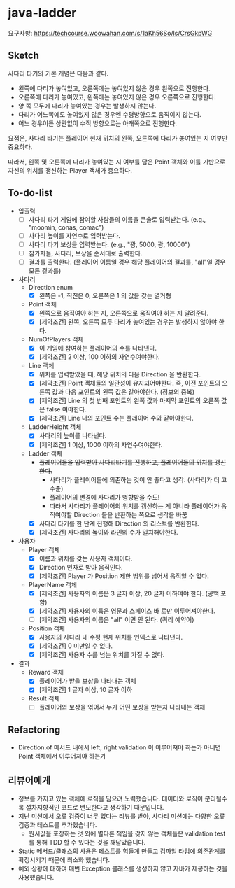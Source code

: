 # java-ladder
요구사항: https://techcourse.woowahan.com/s/1aKh56So/ls/CrsGkpWG

## Sketch
사다리 타기의 기본 개념은 다음과 같다.
- 왼쪽에 다리가 놓여있고, 오른쪽에는 놓여있지 않은 경우 왼쪽으로 진행한다.
- 오른쪽에 다리가 놓여있고, 왼쪽에는 놓여있지 않은 경우 오른쪽으로 진행한다.
- 양 쪽 모두에 다리가 놓여있는 경우는 발생하지 않는다.
- 다리가 어느쪽에도 놓여있지 않은 경우엔 수평방향으로 움직이지 않는다.
- 어느 경우이든 상관없이 수직 방향으로는 아래쪽으로 진행한다.

요점은, 사다리 타기는 플레이어 현재 위치의 왼쪽, 오른쪽에 다리가 놓여있는 지 여부만 중요하다.

따라서, 왼쪽 및 오른쪽에 다리가 놓여있는 지 여부를 담은 Point 객체와 이를 기반으로 자신의 위치를 갱신하는 Player 객체가 중요하다.

## To-do-list
- 입출력
    - [ ] 사다리 타기 게임에 참여할 사람들의 이름을 콘솔로 입력받는다. (e.g., "moomin, conas, comac")
    - [ ] 사다리 높이를 자연수로 입력받는다.
    - [ ] 사다리 타기 보상을 입력받는다. (e.g., "꽝, 5000, 꽝, 10000")
    - [ ] 참가자들, 사다리, 보상을 순서대로 출력한다.
    - [ ] 결과를 출력한다. (플레이어 이름일 경우 해당 플레이어의 결과를, "all"일 경우 모든 결과를)
- 사다리
    - Direction enum
        - [x] 왼쪽은 -1, 직진은 0, 오른쪽은 1 의 값을 갖는 열거형
    - Point 객체
        - [x] 왼쪽으로 움직여야 하는 지, 오른쪽으로 움직여야 하는 지 알려준다.
        - [x] [제약조건] 왼쪽, 오른쪽 모두 다리가 놓여있는 경우는 발생하지 않아야 한다.
    - NumOfPlayers 객체
        - [x] 이 게임에 참여하는 플레이어의 수를 나타낸다.
        - [x] [제약조건] 2 이상, 100 이하의 자연수여야한다.
    - Line 객체
        - [x] 위치를 입력받았을 때, 해당 위치의 다음 Direction 을 반환한다.
        - [x] [제약조건] Point 객체들의 일관성이 유지되어야한다. 즉, 이전 포인트의 오른쪽 값과 다음 포인트의 왼쪽 값은 같아야한다. (정보의 중복)
        - [x] [제약조건] Line 의 첫 번째 포인트의 왼쪽 값과 마지막 포인트의 오른쪽 값은 false 여야한다.
        - [x] [제약조건] Line 내의 포인트 수는 플레이어 수와 같아야한다.
    - LadderHeight 객체
        - [x] 사다리의 높이를 나타낸다.
        - [x] [제약조건] 1 이상, 1000 이하의 자연수여야한다.
    - Ladder 객체
        - ~~플레이어들을 입력받아 사다리타기를 진행하고, 플레이어들의 위치를 갱신한다.~~
            - 사다리가 플레이어들에 의존하는 것이 안 좋다고 생각. (사다리가 더 고수준)
            - 플레이어의 변경에 사다리가 영향받을 수도!
            - 따라서 사다리가 플레이어의 위치를 갱신하는 게 아니라 플레이어가 움직여야할 Direction
            들을 반환하는 쪽으로 생각을 바꿈
        - [x] 사다리 타기를 한 단계 진행해 Direction 의 리스트를 반환한다.
        - [x] [제약조건] 사다리의 높이와 라인의 수가 일치해야한다.
- 사용자
    - Player 객체
        - [x] 이름과 위치를 갖는 사용자 객체이다.
        - [x] Direction 인자로 받아 움직인다.
        - [x] [제약조건] Player 가 Position 제한 범위를 넘어서 움직일 수 없다.
    - PlayerName 객체
        - [x] [제약조건] 사용자의 이름은 3 글자 이상, 20 글자 이하여야 한다. (공백 포함)
        - [x] [제약조건] 사용자의 이름은 영문과 스페이스 바 로만 이루어져야한다.
        - [ ] [제약조건] 사용자의 이름은 "all" 이면 안 된다. (쿼리 예약어)
    - Position 객체
        - [x] 사용자의 사다리 내 수평 현재 위치를 인덱스로 나타낸다.
        - [x] [제약조건] 0 미만일 수 없다.
        - [x] [제약조건] 사용자 수를 넘는 위치를 가질 수 없다.
- 결과
    - Reward 객체
        - [x] 플레이어가 받을 보상을 나타내는 객체
        - [x] [제약조건] 1 글자 이상, 10 글자 이하
    - Result 객체
        - [ ] 플레이어와 보상을 엮어서 누가 어떤 보상을 받는지 나타내는 객체
        
## Refactoring
- Direction.of 메서드 내에서 left, right validation 이 이루어져야 하는가 아니면 
Point 객체에서 이루어져야 하는가

## 리뷰어에게
- 정보를 가지고 있는 객체에 로직을 담으려 노력했습니다. 데이터와 로직이 분리될수록 절차지향적인 
코드로 변모한다고 생각하기 때문입니다.
- 지난 미션에서 오류 검증이 너무 없다는 리뷰를 받아, 사다리 미션에는 다양한 오류 검증과 테스트를 
추가했습니다. 
    - 원시값을 포장하는 것 외에 별다른 책임을 갖지 않는 객체들은 validation test
를 통해 TDD 할 수 있다는 것을 깨달았습니다.
- Static 메서드/클래스의 사용은 테스트를 힘들게 만들고 컴파일 타임에 의존관계를 확정시키기 때문에
최소화 했습니다.
- 예외 상황에 대하여 매번 Exception 클래스를 생성하지 않고 자바가 제공하는 것을 사용했습니다.